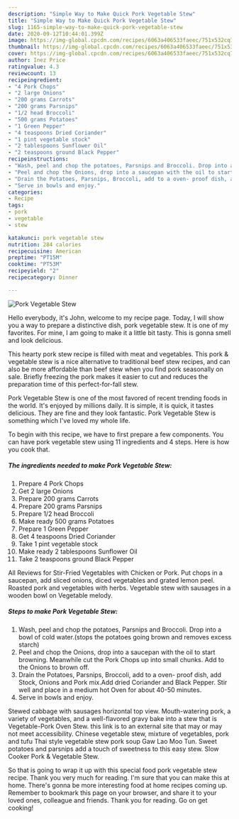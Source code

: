 ```yaml
---
description: "Simple Way to Make Quick Pork Vegetable Stew"
title: "Simple Way to Make Quick Pork Vegetable Stew"
slug: 1165-simple-way-to-make-quick-pork-vegetable-stew
date: 2020-09-12T10:44:01.399Z
image: https://img-global.cpcdn.com/recipes/6063a406533faeec/751x532cq70/pork-vegetable-stew-recipe-main-photo.jpg
thumbnail: https://img-global.cpcdn.com/recipes/6063a406533faeec/751x532cq70/pork-vegetable-stew-recipe-main-photo.jpg
cover: https://img-global.cpcdn.com/recipes/6063a406533faeec/751x532cq70/pork-vegetable-stew-recipe-main-photo.jpg
author: Inez Price
ratingvalue: 4.3
reviewcount: 13
recipeingredient:
- "4 Pork Chops"
- "2 large Onions"
- "200 grams Carrots"
- "200 grams Parsnips"
- "1/2 head Broccoli"
- "500 grams Potatoes"
- "1 Green Pepper"
- "4 teaspoons Dried Coriander"
- "1 pint vegetable stock"
- "2 tablespoons Sunflower Oil"
- "2 teaspoons ground Black Pepper"
recipeinstructions:
- "Wash, peel and chop the potatoes, Parsnips and Broccoli. Drop into a bowl of cold water.(stops the potatoes going brown and removes excess starch)"
- "Peel and chop the Onions, drop into a saucepan with the oil to start browning. Meanwhile cut the Pork Chops up into small chunks. Add to the Onions to brown off."
- "Drain the Potatoes, Parsnips, Broccoli, add to a oven- proof dish, add Stock, Onions and Pork mix.Add dried Coriander and Black Pepper. Stir well and place in a medium hot Oven for about 40-50 minutes."
- "Serve in bowls and enjoy."
categories:
- Recipe
tags:
- pork
- vegetable
- stew

katakunci: pork vegetable stew 
nutrition: 284 calories
recipecuisine: American
preptime: "PT15M"
cooktime: "PT53M"
recipeyield: "2"
recipecategory: Dinner

---
```



![Pork Vegetable Stew](https://img-global.cpcdn.com/recipes/6063a406533faeec/751x532cq70/pork-vegetable-stew-recipe-main-photo.jpg)

Hello everybody, it's John, welcome to my recipe page. Today, I will show you a way to prepare a distinctive dish, pork vegetable stew. It is one of my favorites. For mine, I am going to make it a little bit tasty. This is gonna smell and look delicious.

This hearty pork stew recipe is filled with meat and vegetables. This pork &amp; vegetable stew is a nice alternative to traditional beef stew recipes, and can also be more affordable than beef stew when you find pork seasonally on sale. Briefly freezing the pork makes it easier to cut and reduces the preparation time of this perfect-for-fall stew.

Pork Vegetable Stew is one of the most favored of recent trending foods in the world. It's enjoyed by millions daily. It is simple, it is quick, it tastes delicious. They are fine and they look fantastic. Pork Vegetable Stew is something which I've loved my whole life.


To begin with this recipe, we have to first prepare a few components. You can have pork vegetable stew using 11 ingredients and 4 steps. Here is how you cook that.

<!--inarticleads1-->

##### The ingredients needed to make Pork Vegetable Stew:

1. Prepare 4 Pork Chops
1. Get 2 large Onions
1. Prepare 200 grams Carrots
1. Prepare 200 grams Parsnips
1. Prepare 1/2 head Broccoli
1. Make ready 500 grams Potatoes
1. Prepare 1 Green Pepper
1. Get 4 teaspoons Dried Coriander
1. Take 1 pint vegetable stock
1. Make ready 2 tablespoons Sunflower Oil
1. Take 2 teaspoons ground Black Pepper


All Reviews for Stir-Fried Vegetables with Chicken or Pork. Put chops in a saucepan, add sliced onions, diced vegetables and grated lemon peel. Roasted pork and vegetables with herbs. Vegetable stew with sausages in a wooden bowl on Vegetable melody. 

<!--inarticleads2-->

##### Steps to make Pork Vegetable Stew:

1. Wash, peel and chop the potatoes, Parsnips and Broccoli. Drop into a bowl of cold water.(stops the potatoes going brown and removes excess starch)
1. Peel and chop the Onions, drop into a saucepan with the oil to start browning. Meanwhile cut the Pork Chops up into small chunks. Add to the Onions to brown off.
1. Drain the Potatoes, Parsnips, Broccoli, add to a oven- proof dish, add Stock, Onions and Pork mix.Add dried Coriander and Black Pepper. Stir well and place in a medium hot Oven for about 40-50 minutes.
1. Serve in bowls and enjoy.


Stewed cabbage with sausages horizontal top view. Mouth-watering pork, a variety of vegetables, and a well-flavored gravy bake into a stew that is Vegetable-Pork Oven Stew. this link is to an external site that may or may not meet accessibility. Chinese vegetable stew, mixture of vegetables, pork and tufu Thai style vegetable stew pork soup Gaw Lao Moo Tun. Sweet potatoes and parsnips add a touch of sweetness to this easy stew. Slow Cooker Pork &amp; Vegetable Stew. 

So that is going to wrap it up with this special food pork vegetable stew recipe. Thank you very much for reading. I'm sure that you can make this at home. There's gonna be more interesting food at home recipes coming up. Remember to bookmark this page on your browser, and share it to your loved ones, colleague and friends. Thank you for reading. Go on get cooking!
